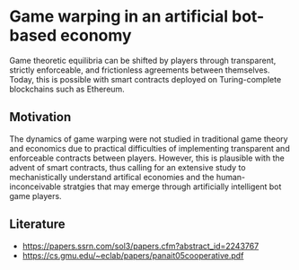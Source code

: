 # Game warping in an artificial bot-based economy
Game theoretic equilibria can be shifted by players through transparent, strictly enforceable, and frictionless agreements between themselves. 
Today, this is possible with smart contracts deployed on Turing-complete blockchains such as Ethereum. 

## Motivation
The dynamics of game warping were not studied in traditional game theory and economics due to practical difficulties of implementing transparent and
enforceable contracts between players. However, this is plausible with the advent of smart contracts, thus calling for an extensive study to mechanistically
understand artifical economies and the human-inconceivable stratgies that may emerge through artificially intelligent bot game players.

## Literature
- https://papers.ssrn.com/sol3/papers.cfm?abstract_id=2243767
- https://cs.gmu.edu/~eclab/papers/panait05cooperative.pdf
